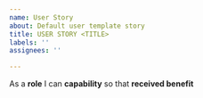 ```yaml
---
name: User Story
about: Default user template story
title: USER STORY <TITLE>
labels: ''
assignees: ''

---
```


As a **role** I can **capability** so that **received benefit**
